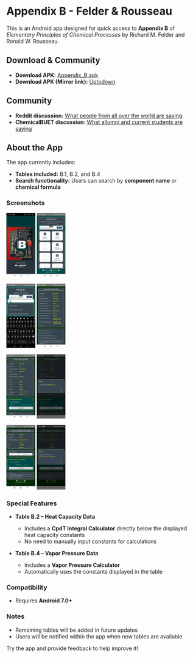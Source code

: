 # Appendix B - Felder & Rousseau

This is an Android app designed for quick access to **Appendix B** of *Elementary Principles of Chemical Processes* by Richard M. Felder and Ronald W. Rousseau.

## Download & Community

- **Download APK:** [Appendix_B.apk](https://github.com/j-unayed/Appendix-B-Felder-Rousseau/releases/download/android/appendix_B.apk)  
- **Download APK (Mirror link):** [Uptodown](https://appendix-b.en.uptodown.com/android)  

## Community
 
- **Reddit discussion:** [What people from all over the world are saying](https://www.reddit.com/r/ChemicalEngineering/comments/1ggaygf/android_app_for_appendix_b_of_elementary/)  
- **ChemicalBUET discussion:** [What allumni and current students are saying](https://www.facebook.com/groups/300813446745211/permalink/2801251783368019/?rdid=CGaI0cQh7RKNsEdB#)

## About the App

The app currently includes:

- **Tables included:** B.1, B.2, and B.4  
- **Search functionality:** Users can search by **component name** or **chemical formula**  

### Screenshots

<p float="left">
  <img src="screenshots/splash.jpg" width="15%" />
  <img src="screenshots/homepage.jpg" width="15%" />
</p>

<p float="left">
  <img src="screenshots/table_b1_a.jpg" width="15%" />
  <img src="screenshots/table_b1_b.jpg" width="15%" />
</p>

<p float="left">
  <img src="screenshots/table_b2_a.jpg" width="15%" />
  <img src="screenshots/table_b2_b.jpg" width="15%" />
</p>

<p float="left">
  <img src="screenshots/table_b4_a.jpg" width="15%" />
  <img src="screenshots/table_b4_b.jpg" width="15%" />
</p>


### Special Features

- **Table B.2 – Heat Capacity Data**
  - Includes a **CpdT Integral Calculator** directly below the displayed heat capacity constants  
  - No need to manually input constants for calculations  

- **Table B.4 – Vapor Pressure Data**
  - Includes a **Vapor Pressure Calculator**  
  - Automatically uses the constants displayed in the table  

### Compatibility

- Requires **Android 7.0+**  

### Notes

- Remaining tables will be added in future updates  
- Users will be notified within the app when new tables are available  

Try the app and provide feedback to help improve it!

